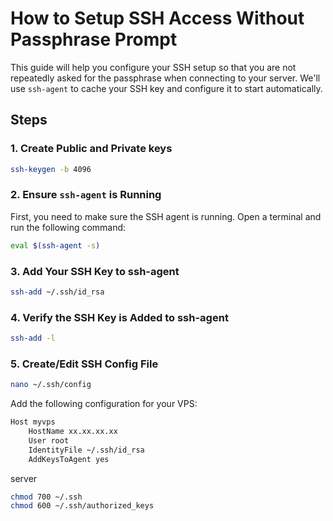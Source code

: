 # How to Setup SSH Access Without Passphrase Prompt

This guide will help you configure your SSH setup so that you are not repeatedly asked for the passphrase when connecting to your server. We'll use `ssh-agent` to cache your SSH key and configure it to start automatically.

## Steps

### 1. Create Public and Private keys
```bash
ssh-keygen -b 4096
```

### 2. Ensure `ssh-agent` is Running

First, you need to make sure the SSH agent is running. Open a terminal and run the following command:

```bash
eval $(ssh-agent -s)
```

### 3. Add Your SSH Key to ssh-agent

```bash
ssh-add ~/.ssh/id_rsa
```

### 4. Verify the SSH Key is Added to ssh-agent

```bash
ssh-add -l
```

### 5. Create/Edit SSH Config File

```bash
nano ~/.ssh/config
```

Add the following configuration for your VPS:

```bash
Host myvps
    HostName xx.xx.xx.xx
    User root
    IdentityFile ~/.ssh/id_rsa
    AddKeysToAgent yes
```


server

```bash
chmod 700 ~/.ssh
chmod 600 ~/.ssh/authorized_keys
```


